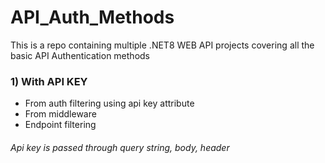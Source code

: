 # API_Auth_Methods

This is a repo containing multiple .NET8 WEB API projects covering all the basic API Authentication methods

### 1) With API KEY 
   - From auth filtering using api key attribute
   - From middleware
   - Endpoint filtering

   ###### Api key is passed through query string, body, header   
